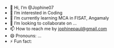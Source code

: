 - 👋 Hi, I’m @Jophine07
- 👀 I’m interested in Coding
- 🌱 I’m currently learning MCA in FISAT, Angamaly
- 💞️ I’m looking to collaborate on ...
- 📫 How to reach me by jophinepaul@gmail.com
- 😄 Pronouns: ...
- ⚡ Fun fact: 

<!---
Jophine07/Jophine07 is a ✨ special ✨ repository because its `README.md` (this file) appears on your GitHub profile.
You can click the Preview link to take a look at your changes.
--->
